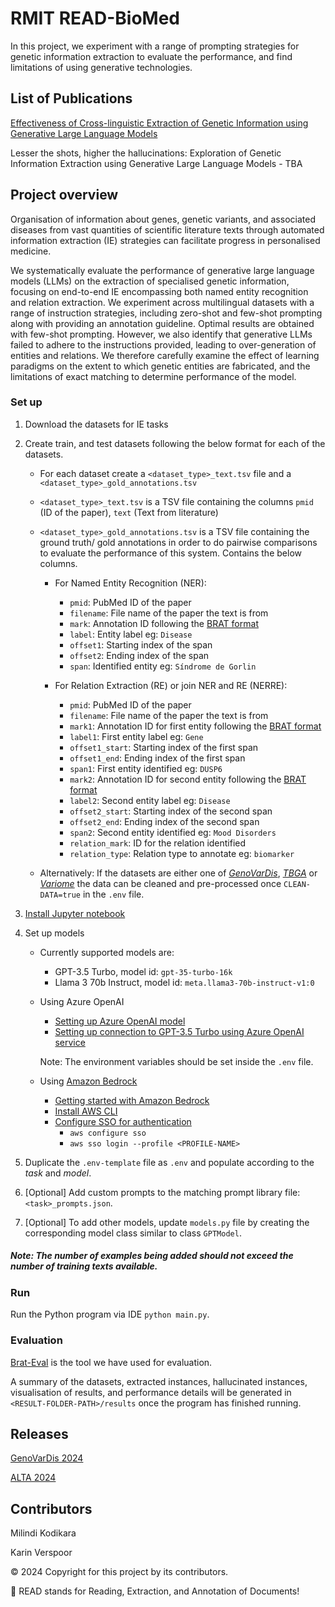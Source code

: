 # RMIT READ-BioMed

In this project, we experiment with a range of prompting strategies for 
genetic information extraction to evaluate the performance, 
and find limitations of using generative technologies.

## List of Publications

[Effectiveness of Cross-linguistic Extraction of Genetic
Information using Generative Large Language Models](https://ceur-ws.org/Vol-3756/GenoVarDis2024_paper4.pdf)

Lesser the shots, higher the hallucinations: 
Exploration of Genetic Information Extraction using Generative Large Language Models - TBA


## Project overview
Organisation of information about genes, genetic variants, and associated diseases from vast
quantities of scientific literature texts through
automated information extraction (IE) strategies can facilitate progress in personalised
medicine.

We systematically evaluate the performance of
generative large language models (LLMs) on
the extraction of specialised genetic information, focusing on end-to-end IE encompassing
both named entity recognition and relation extraction. We experiment across multilingual 
datasets with a range of instruction strategies, including zero-shot and few-shot 
prompting along with providing an annotation guideline. Optimal results are obtained with
few-shot prompting. However, we also identify that generative LLMs failed to adhere to the 
instructions provided, leading to over-generation of entities and relations. 
We therefore carefully
examine the effect of learning paradigms on
the extent to which genetic entities are fabricated, and the limitations of exact matching to
determine performance of the model.

### Set up
1. Download the datasets for IE tasks 
2. Create train, and test datasets following the below format for each of the datasets.

    - For each dataset create a `<dataset_type>_text.tsv` file and a `<dataset_type>_gold_annotations.tsv`
    - `<dataset_type>_text.tsv` is a TSV file containing the columns `pmid` (ID of the paper), `text` (Text from literature)
    - `<dataset_type>_gold_annotations.tsv` is a TSV file containing the ground truth/ gold annotations in order to do pairwise comparisons to evaluate the performance of this system. Contains the below columns.
      - For Named Entity Recognition (NER):
        - `pmid`: PubMed ID of the paper
        - `filename`: File name of the paper the text is from
        - `mark`: Annotation ID following the [BRAT format](https://brat.nlplab.org/standoff.html)
        - `label`: Entity label eg: `Disease`
        - `offset1`: Starting index of the span
        - `offset2`: Ending index of the span
        - `span`: Identified entity eg: `Síndrome de Gorlin`
        
      - For Relation Extraction (RE) or join NER and RE (NERRE):
        - `pmid`: PubMed ID of the paper
        - `filename`: File name of the paper the text is from
        - `mark1`: Annotation ID for first entity following the [BRAT format](https://brat.nlplab.org/standoff.html)
        - `label1`: First entity label eg: `Gene`
        - `offset1_start`: Starting index of the first span
        - `offset1_end`: Ending index of the first span
        - `span1`: First entity identified eg: `DUSP6`
        - `mark2`: Annotation ID for second entity following the [BRAT format](https://brat.nlplab.org/standoff.html)
        - `label2`: Second entity label eg: `Disease`
        - `offset2_start`: Starting index of the second span
        - `offset2_end`: Ending index of the second span
        - `span2`: Second entity identified eg: `Mood Disorders`
        - `relation_mark`: ID for the relation identified
        - `relation_type`: Relation type to annotate eg: `biomarker`
        
    - Alternatively: If the datasets are either one of [_GenoVarDis_](https://codalab.lisn.upsaclay.fr/competitions/17733), [_TBGA_](https://zenodo.org/records/5911097) or [_Variome_](https://bitbucket.org/readbiomed/variome-corpus-data/src/master/) the data can be cleaned and pre-processed once `CLEAN-DATA=true` in the `.env` file. 


2. [Install Jupyter notebook](https://jupyter.org/install) 


3. Set up models
   - Currently supported models are:
     - GPT-3.5 Turbo, model id: `gpt-35-turbo-16k`
     - Llama 3 70b Instruct, model id: `meta.llama3-70b-instruct-v1:0`
   - Using Azure OpenAI
     - [Setting up Azure OpenAI model](https://learn.microsoft.com/en-us/azure/ai-services/openai/how-to/working-with-models?tabs=powershell#model-updates)
     - [Setting up connection to GPT-3.5 Turbo using Azure OpenAI service](https://learn.microsoft.com/en-us/azure/ai-services/openai/quickstart?tabs=command-line%2Cpython-new&pivots=programming-language-python)
       
     Note: The environment variables should be set inside the `.env` file. 
     
   - Using [Amazon Bedrock](https://docs.aws.amazon.com/bedrock/latest/userguide/what-is-bedrock.html)
     - [Getting started with Amazon Bedrock](https://docs.aws.amazon.com/bedrock/latest/userguide/getting-started.html)
     - [Install AWS CLI](https://aws.amazon.com/cli/)
     - [Configure SSO for authentication](https://docs.aws.amazon.com/cli/latest/userguide/cli-configure-sso.html)
       - `aws configure sso`
       - `aws sso login --profile <PROFILE-NAME>`

4. Duplicate the `.env-template` file as `.env` and populate according to the _task_ and _model_.

5. \[Optional] Add custom prompts to the matching prompt library file: `<task>_prompts.json`.
6. \[Optional] To add other models, update `models.py` file by creating the corresponding model class similar to class `GPTModel`.
   
##### Note: The number of examples being added should not exceed the number of training texts available. 
    
### Run 
Run the Python program via IDE `python main.py`.

### Evaluation
[Brat-Eval](https://github.com/READ-BioMed/brateval) is the tool we have used for evaluation. 

A summary of the datasets, 
extracted instances, hallucinated instances, visualisation of results, and performance details 
will be generated in `<RESULT-FOLDER-PATH>/results` once the program has finished running.

## Releases
[GenoVarDis 2024](https://github.com/Milindi-Kodikara/RMIT-READ-BioMed-Version-2.0/releases/tag/v1.0)

[ALTA 2024](https://github.com/Milindi-Kodikara/RMIT-READ-BioMed-Version-2.0/releases/tag/v2.0)

## Contributors
Milindi Kodikara

Karin Verspoor

&copy; 2024 Copyright for this project by its contributors.

🧩 READ stands for Reading, Extraction, and Annotation of Documents!
